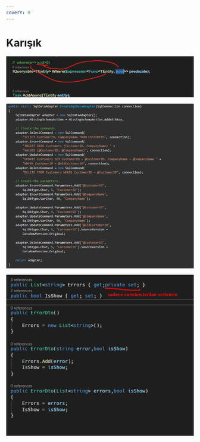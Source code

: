 ```yaml
---
coverY: 0
---
```


# Karışık

![](<../../../.gitbook/assets/func delege.png>)

![](../../../.gitbook/assets/sqlDataAdapter.png)

![](<../../../.gitbook/assets/private set.png>)
